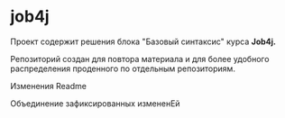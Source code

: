 # job4j

Проект содержит решения блока "Базовый синтаксис" курса **Job4j.**

Репозиторий создан для повтора материала и для более удобного распределения проденного по отдельным репозиториям.

Изменения Readme

Объединение зафиксированных измененEй